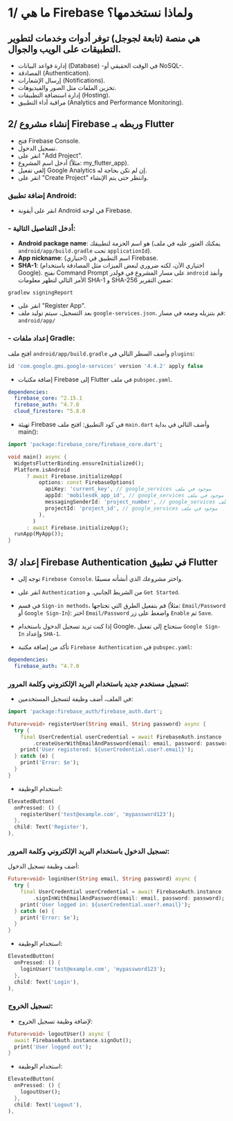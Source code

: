 # 1/ ما هي Firebase ولماذا نستخدمها؟
## هي منصة (تابعة لجوجل) توفر أدوات وخدمات لتطوير التطبيقات على الويب والجوال.

- إدارة قواعد البيانات (Database) -في الوقت الحقيقي أو NoSQL-.
- المصادقة (Authentication).
- إرسال الإشعارات (Notifications).
- تخزين الملفات مثل الصور والفيديوهات.
- إدارة استضافة التطبيقات (Hosting).
- مراقبة أداء التطبيق (Analytics and Performance Monitoring).

## 2/ إنشاء مشروع Firebase وربطه بـ Flutter
- فتح Firebase Console.
- تسجيل الدخول.
- انقر على "Add Project".
- أدخل اسم المشروع (مثلاً: my_flutter_app).
- إلغي تفعيل Google Analytics إن لم تكن بحاجة له.
- انقر على "Create Project" وانتظر حتى يتم الإنشاء.
  
### إضافة تطبيق Android:
- انقر على أيقونة Android في لوحة Firebase.
### - أدخل التفاصيل التالية:
- **Android package name**: هو اسم الحزمة لتطبيقك (يمكنك العثور عليه في ملف `android/app/build.gradle` تحت `applicationId`).
- **App nickname**: (اختياري) اسم التطبيق في Firebase.
- **SHA-1**: (اختياري الآن، لكنه ضروري لبعض الميزات مثل المصادقة باستخدام Google).
  نفتح Command Prompt على مسار المشروع في فولدر `android` وأنفذ الأمر التالي لتظهر معلومات SHA-1 و SHA-256 ضمن التقرير:
 ```
gradlew signingReport
```
- انقر على "Register App".
- بعد التسجيل، سيتم توليد ملف `google-services.json`. قم بتنزيله وضعه في مسار: `android/app/`
### - إعداد ملفات Gradle:
افتح ملف `android/app/build.gradle` وأضف السطر التالي في `plugins`:
```gradle
id 'com.google.gms.google-services' version '4.4.2' apply false
```

- إضافة مكتبات Firebase إلى Flutter في ملف `pubspec.yaml`.

```yaml
dependencies:
  firebase_core: ^2.15.1
  firebase_auth: ^4.7.0
  cloud_firestore: ^5.8.0
```

- تهيئة Firebase في كود التطبيق: افتح ملف `main.dart` وأضف التالي في بداية main():

```dart
import 'package:firebase_core/firebase_core.dart';

void main() async {
  WidgetsFlutterBinding.ensureInitialized();
  Platform.isAndroid
      ? await Firebase.initializeApp(
          options: const FirebaseOptions(
            apiKey: 'current_key', // google_services موجود في ملف  
            appId: 'mobilesdk_app_id', // google_services موجود في ملف  
            messagingSenderId: 'project_number', // google_services موجود في ملف  
            projectId: 'project_id', // google_services موجود في ملف  
          ),
        )
      : await Firebase.initializeApp();
  runApp(MyApp());
}
```
## 3/ إعداد Firebase Authentication في تطبيق Flutter
- توجه إلى `Firebase Console`. واختر مشروعك الذي أنشأته مسبقًا.
- انقر على `Authentication` من الشريط الجانبي. و `Get Started`.
- في قسم `Sign-in methods`، قم بتفعيل الطرق التي تحتاجها (مثلاً: `Email/Password` أو `Google Sign-In`):
اختر `Email/Password` واضغط على زر `Enable` ثم `Save`.
- إذا كنت تريد تسجيل الدخول باستخدام Google، ستحتاج إلى تفعيل `Google Sign-In` وإعداد `SHA-1`.

- تأكد من إضافة مكتبة `Firebase Authentication` في `pubspec.yaml`:
```yaml
dependencies:
  firebase_auth: ^4.7.0
```

### تسجيل مستخدم جديد باستخدام البريد الإلكتروني وكلمة المرور:
- في الملف، أضف وظيفة لتسجيل المستخدمين:

```dart
import 'package:firebase_auth/firebase_auth.dart';

Future<void> registerUser(String email, String password) async {
  try {
    final UserCredential userCredential = await FirebaseAuth.instance
        .createUserWithEmailAndPassword(email: email, password: password);
    print('User registered: ${userCredential.user?.email}');
  } catch (e) {
    print('Error: $e');
  }
}
```
- استخدام الوظيفة:
```dart
ElevatedButton(
  onPressed: () {
    registerUser('test@example.com', 'mypassword123');
  },
  child: Text('Register'),
),
```
### تسجيل الدخول باستخدام البريد الإلكتروني وكلمة المرور:
أضف وظيفة تسجيل الدخول:
```dart
Future<void> loginUser(String email, String password) async {
  try {
    final UserCredential userCredential = await FirebaseAuth.instance
        .signInWithEmailAndPassword(email: email, password: password);
    print('User logged in: ${userCredential.user?.email}');
  } catch (e) {
    print('Error: $e');
  }
}
```
- استخدام الوظيفة:
```dart
ElevatedButton(
  onPressed: () {
    loginUser('test@example.com', 'mypassword123');
  },
  child: Text('Login'),
),
```
### تسجيل الخروج:
- لإضافة وظيفة تسجيل الخروج:
```dart
Future<void> logoutUser() async {
  await FirebaseAuth.instance.signOut();
  print('User logged out');
}
```
- استخدام الوظيفة:
```dart
ElevatedButton(
  onPressed: () {
    logoutUser();
  },
  child: Text('Logout'),
),
```

